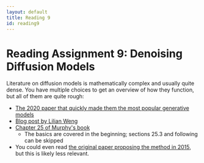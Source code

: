 ```yaml
---
layout: default
title: Reading 9
id: reading9
---
```



# Reading Assignment 9: Denoising Diffusion Models

Literature on diffusion models is mathematically complex and usually quite dense.
You have multiple choices to get an overview of how they function, but all of them
are quite rough:

- [The 2020 paper that quickly made them the most popular generative models](https://arxiv.org/pdf/2006.11239.pdf)
- [Blog post by Lilian Weng](https://lilianweng.github.io/posts/2021-07-11-diffusion-models/)
- [Chapter 25 of Murphy's book](https://probml.github.io/pml-book/book2.html)
  - The basics are covered in the beginning; sections 25.3 and following can be skipped
- You could even read [the original paper proposing the method in 2015](http://proceedings.mlr.press/v37/sohl-dickstein15.pdf),
but this is likely less relevant.
